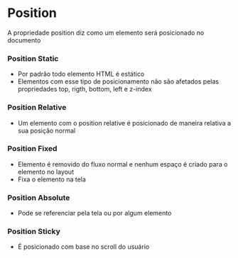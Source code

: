 # Position
A propriedade position diz como um elemento será posicionado no documento

### Position Static
- Por padrão todo elemento HTML é estático
- Elementos com esse tipo de posicionamento não são afetados pelas propriedades top, rigth, bottom, left e z-index

### Position Relative
- Um elemento com o position relative é posicionado de maneira relativa a sua posição normal

### Position Fixed
- Elemento é removido do fluxo normal e nenhum espaço é criado para o elemento no layout
- Fixa o elemento na tela

### Position Absolute
- Pode se referenciar pela tela ou por algum elemento

### Position Sticky
- É posicionado com base no scroll do usuário
